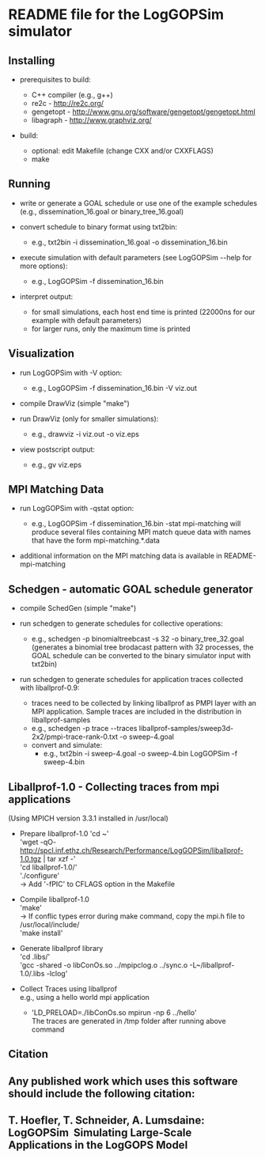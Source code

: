 # README file for the LogGOPSim simulator

Installing
----------

  * prerequisites to build: 
    - C++ compiler (e.g., g++)
    - re2c - http://re2c.org/
    - gengetopt - http://www.gnu.org/software/gengetopt/gengetopt.html
    - libagraph - http://www.graphviz.org/

  * build: 
    - optional: edit Makefile (change CXX and/or CXXFLAGS)
    - make

Running
-------

  * write or generate a GOAL schedule or use one of the example
    schedules (e.g., dissemination_16.goal or binary_tree_16.goal)

  * convert schedule to binary format using txt2bin:
    - e.g., txt2bin -i dissemination_16.goal -o dissemination_16.bin  

  * execute simulation with default parameters (see LogGOPSim --help for
    more options):
    - e.g., LogGOPSim -f dissemination_16.bin

  * interpret output:
    - for small simulations, each host end time is printed (22000ns for
      our example with default parameters)
    - for larger runs, only the maximum time is printed

Visualization
-------------

  * run LogGOPSim with -V <outfile> option:
    - e.g., LogGOPSim -f dissemination_16.bin -V viz.out

  * compile DrawViz (simple "make")
  
  * run DrawViz (only for smaller simulations):
    - e.g., drawviz -i viz.out -o viz.eps

  * view postscript output:
    - e.g., gv viz.eps

MPI Matching Data
------------------

  * run LogGOPSim with -qstat <outfile-prefix> option:
    - e.g., LogGOPSim -f dissemination_16.bin -stat mpi-matching will produce several
      files containing MPI match queue data with names that have the form mpi-matching.*.data

  * additional information on the MPI matching data is available in README-mpi-matching

Schedgen - automatic GOAL schedule generator
--------------------------------------------

  * compile SchedGen (simple "make")

  * run schedgen to generate schedules for collective operations:
    - e.g., schedgen -p binomialtreebcast -s 32 -o binary_tree_32.goal
      (generates a binomial tree brodacast pattern with 32 processes,
      the GOAL schedule can be converted to the binary simulator input
      with txt2bin)

  * run schedgen to generate schedules for application traces collected
    with liballprof-0.9:
    - traces need to be collected by linking liballprof as PMPI layer
      with an MPI application. Sample traces are included in the
      distribution in liballprof-samples
    - e.g., schedgen -p trace --traces liballprof-samples/sweep3d-2x2/pmpi-trace-rank-0.txt -o sweep-4.goal
    - convert and simulate:
      - e.g., txt2bin -i sweep-4.goal -o sweep-4.bin
              LogGOPSim -f sweep-4.bin
              
Liballprof-1.0 - Collecting traces from mpi applications
----------------------------------------------------
  (Using MPICH version 3.3.1 installed in /usr/local)
  
  * Prepare liballprof-1.0 
     'cd ~'  
     'wget -qO- http://spcl.inf.ethz.ch/Research/Performance/LogGOPSim/liballprof-1.0.tgz | tar xzf -'  
     'cd liballprof-1.0/'  
     './configure'  
     -> Add '-fPIC' to CFLAGS option in the Makefile  
       
  * Compile liballprof-1.0  
     'make'  
     -> If conflic types error during make command, copy the mpi.h file to /usr/local/include/  
     'make install'  
          
  * Generate liballprof library  
     'cd .libs/'  
     'gcc -shared -o libConOs.so ../mpipclog.o ../sync.o -L~/liballprof-1.0/.libs -lclog'  
       
  * Collect Traces using liballprof  
    e.g., using a hello world mpi application  
    - 'LD_PRELOAD=./libConOs.so mpirun -np 6 ../hello'  
    The traces are generated in /tmp folder after running above command   
     
  

Citation
--------

Any published work which uses this software should include the following
citation:
----------------------------------------------------------------------
T. Hoefler, T. Schneider, A. Lumsdaine: LogGOPSim ­ Simulating
Large-Scale Applications in the LogGOPS Model
----------------------------------------------------------------------

